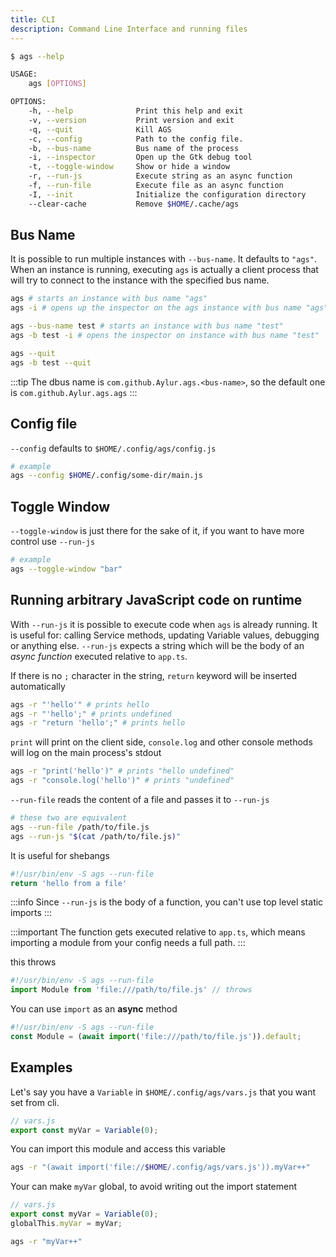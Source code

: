 ```yaml
---
title: CLI
description: Command Line Interface and running files
---
```


```sh
$ ags --help

USAGE:
    ags [OPTIONS]

OPTIONS:
    -h, --help              Print this help and exit
    -v, --version           Print version and exit
    -q, --quit              Kill AGS
    -c, --config            Path to the config file.
    -b, --bus-name          Bus name of the process
    -i, --inspector         Open up the Gtk debug tool
    -t, --toggle-window     Show or hide a window
    -r, --run-js            Execute string as an async function
    -f, --run-file          Execute file as an async function
    -I, --init              Initialize the configuration directory
    --clear-cache           Remove $HOME/.cache/ags

```

## Bus Name

It is possible to run multiple instances with `--bus-name`. It defaults to `"ags"`.
When an instance is running, executing `ags` is actually a client process that
will try to connect to the instance with the specified bus name.

```bash
ags # starts an instance with bus name "ags" 
ags -i # opens up the inspector on the ags instance with bus name "ags"

ags --bus-name test # starts an instance with bus name "test" 
ags -b test -i # opens the inspector on instance with bus name "test" 

ags --quit
ags -b test --quit
```

:::tip
The dbus name is `com.github.Aylur.ags.<bus-name>`,
so the default one is `com.github.Aylur.ags.ags`
:::

## Config file

`--config` defaults to `$HOME/.config/ags/config.js`

```bash
# example
ags --config $HOME/.config/some-dir/main.js
```

## Toggle Window

`--toggle-window` is just there for the sake of it,
if you want to have more control use `--run-js`

```bash
# example
ags --toggle-window "bar"
```

## Running arbitrary JavaScript code on runtime

With `--run-js` it is possible to execute code when `ags` is already running.
It is useful for: calling Service methods, updating Variable values,
debugging or anything else.
`--run-js` expects a string which will be the body of an *async function*
executed relative to `app.ts`.

If there is no `;` character in the string, `return` keyword will be inserted automatically

```bash
ags -r "'hello'" # prints hello
ags -r "'hello';" # prints undefined
ags -r "return 'hello';" # prints hello
```

`print` will print on the client side, `console.log` and other
console methods will log on the main process's stdout

```bash
ags -r "print('hello')" # prints "hello undefined"
ags -r "console.log('hello')" # prints "undefined"
```

`--run-file` reads the content of a file and passes it to `--run-js`

```bash
# these two are equivalent 
ags --run-file /path/to/file.js
ags --run-js "$(cat /path/to/file.js)"
```

It is useful for shebangs

```js
#!/usr/bin/env -S ags --run-file
return 'hello from a file'
```

:::info
Since `--run-js` is the body of a function, you can't use top level static imports
:::

:::important
The function gets executed relative to `app.ts`, which means
importing a module from your config needs a full path.
:::

this throws

```js
#!/usr/bin/env -S ags --run-file
import Module from 'file:///path/to/file.js' // throws
```

You can use `import` as an **async** method

```js
#!/usr/bin/env -S ags --run-file
const Module = (await import('file:///path/to/file.js')).default;
```

## Examples

Let's say you have a `Variable` in `$HOME/.config/ags/vars.js`
that you want set from cli.

```js
// vars.js
export const myVar = Variable(0);
```

You can import this module and access this variable

```bash
ags -r "(await import('file://$HOME/.config/ags/vars.js')).myVar++"
```

Your can make `myVar` global, to avoid writing out the import statement

```js
// vars.js
export const myVar = Variable(0);
globalThis.myVar = myVar;
```

```bash
ags -r "myVar++"
```
